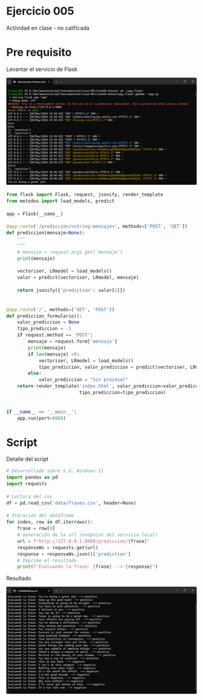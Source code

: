 # Ejercicio 005
Actividad en clase - no calificada

# Pre requisito
Levantar el servicio de Flask

![alt text](https://github.com/edisao/herramientas-ejercicio-005/blob/main/images/pre-requisito.png?raw=true)

```python
from flask import Flask, request, jsonify, render_template
from metodos import load_models, predict

app = Flask(__name__)

@app.route('/prediccion/<string:mensaje>', methods=['POST', 'GET'])
def prediccion(mensaje=None):
    """
    """
    # mensaje = request.args.get('mensaje')
    print(mensaje)

    vectoriser, LRmodel = load_models()
    valor = predict(vectoriser, LRmodel, mensaje)

    return jsonify({'prediction': valor[1]})


@app.route('/', methods=('GET', 'POST'))
def prediccion_formulario():
    valor_prediccion = None
    tipo_prediccion = -1
    if request.method == 'POST':
        mensaje = request.form['mensaje']
        print(mensaje)
        if len(mensaje) >0:
            vectoriser, LRmodel = load_models()
            tipo_prediccion, valor_prediccion = predict(vectoriser, LRmodel, mensaje)
        else:
            valor_prediccion = "Sin procesar"
    return render_template('index.html', valor_prediccion=valor_prediccion,
                           tipo_prediccion=tipo_prediccion)


if __name__ == '__main__':
    app.run(port=8008)
```

# Script
Detalle del script
```python
# Desarrollado sobre S.O. Windows 11
import pandas as pd 
import requests

# Lectura del csv
df = pd.read_csv('data/frases.csv', header=None)

# Iteración del dataframe
for index, row in df.iterrows(): 
    frase = row[0]
    # Generación de la url (endpoint del servicio local)
    url = f"http://127.0.0.1:8008/prediccion/{frase}"
    responseWs = requests.get(url)
    response = responseWs.json()['prediction']
    # Imprime el resultado
    print(f"Evaluando la frase: {frase} --> {response}")
```
Resultado

![alt text](https://github.com/edisao/herramientas-ejercicio-005/blob/main/images/resultado.png?raw=true)
